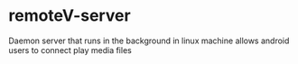# remoteV-server
Daemon server that runs in the background in linux machine allows android users to connect play media files
